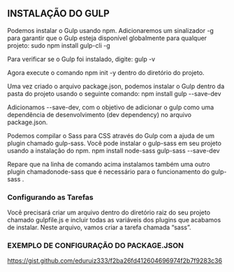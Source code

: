 ## INSTALAÇÃO DO GULP

Podemos instalar o Gulp usando npm. Adicionaremos um sinalizador -g para garantir que o Gulp esteja disponível globalmente para qualquer projeto:
sudo npm install gulp-cli -g

Para verificar se o Gulp foi instalado, digite:
gulp -v

Agora execute o comando npm init -y dentro do diretório do projeto.

Uma vez criado o arquivo package.json, podemos instalar o Gulp dentro da pasta do projeto usando o seguinte comando:
npm install gulp --save-dev

Adicionamos --save-dev, com o objetivo de adicionar o gulp como uma dependência de desenvolvimento (dev dependency) no arquivo package.json.

Podemos compilar o Sass para CSS através do Gulp com a ajuda de um plugin chamado gulp-sass. Você pode instalar o gulp-sass em seu projeto usando a instalação do npm.
npm install node-sass gulp-sass --save-dev

Repare que na linha de comando acima instalamos também uma outro plugin chamadonode-sass que é necessário para o funcionamento do gulp-sass .

### Configurando as Tarefas

Você precisará criar um arquivo dentro do diretório raiz do seu projeto chamado gulpfile.js e incluir todas as variáveis dos plugins que acabamos de instalar. Neste arquivo, vamos criar a tarefa chamada “sass”.

### EXEMPLO DE CONFIGURAÇÃO DO PACKAGE.JSON

https://gist.github.com/eduruiz333/f2ba26fd412604696974f2b7f9283c36